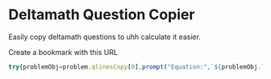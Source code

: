 # Deltamath Question Copier
Easily copy deltamath questions to uhh calculate it easier.

Create a bookmark with this URL
```javascript
try{problemObj=problem.qlinesCopy[0],prompt("Equation:",`${problemObj.left.replace(/[{}]/g,"")}=${problemObj.right}`)}catch{alert("Equation not detected!")};void 0
```
